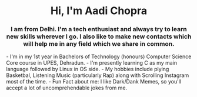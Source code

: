 <h1 align="center">Hi, I'm Aadi Chopra</h1>
<h3 align="center"> I am from Delhi. I'm a tech enthusiast and always try to learn new skills wherever I go. I also like to make new contacts which will help me in any field which we share in common.</h3>
- I'm in my 1st year in Bachelors of Technology (honours) Computer Science Core course in UPES, Dehradun.
- I'm presently learning C as my main language followed by Linux in OS side.
- My hobbies include plying Basketbal, Listening Music (particularly Rap) along with Scrolling Instagram most of the time.
- Fun Fact about me: I like Dark/Dank Memes, so you'll accept a lot of uncomprehendable jokes from me.

